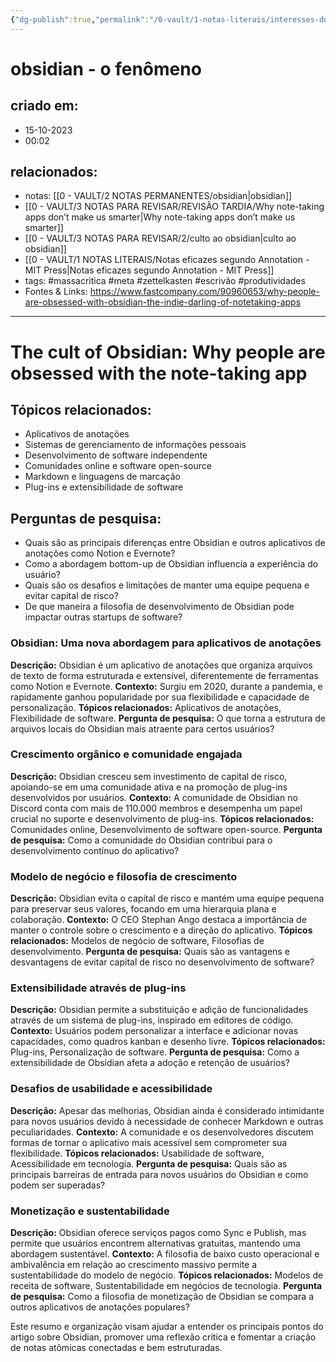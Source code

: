 ```yaml
---
{"dg-publish":true,"permalink":"/0-vault/1-notas-literais/interesses-de-pesquisa/obsidian-o-fenomeno/","tags":["massacritica","meta","zettelkasten","escrivão","produtividades"],"dgHomeLink":true,"dgShowLocalGraph":true,"dgShowFileTree":true,"dgEnableSearch":true}
---
```


# obsidian - o fenômeno

## criado em: 
- 15-10-2023
- 00:02
## relacionados:
- notas: [[0 - VAULT/2 NOTAS PERMANENTES/obsidian\|obsidian]]
- [[0 - VAULT/3 NOTAS PARA REVISAR/REVISÃO TARDIA/Why note-taking apps don’t make us smarter\|Why note-taking apps don’t make us smarter]]
- [[0 - VAULT/3 NOTAS PARA REVISAR/2/culto ao obsidian\|culto ao obsidian]]
- [[0 - VAULT/1 NOTAS LITERAIS/Notas eficazes segundo Annotation - MIT Press\|Notas eficazes segundo Annotation - MIT Press]]
- tags: #massacritica #meta #zettelkasten #escrivão #produtividades
- Fontes & Links: https://www.fastcompany.com/90960653/why-people-are-obsessed-with-obsidian-the-indie-darling-of-notetaking-apps
---
# The cult of Obsidian: Why people are obsessed with the note-taking app

## Tópicos relacionados:
- Aplicativos de anotações
- Sistemas de gerenciamento de informações pessoais
- Desenvolvimento de software independente
- Comunidades online e software open-source
- Markdown e linguagens de marcação
- Plug-ins e extensibilidade de software

## Perguntas de pesquisa:
- Quais são as principais diferenças entre Obsidian e outros aplicativos de anotações como Notion e Evernote?
- Como a abordagem bottom-up de Obsidian influencia a experiência do usuário?
- Quais são os desafios e limitações de manter uma equipe pequena e evitar capital de risco?
- De que maneira a filosofia de desenvolvimento de Obsidian pode impactar outras startups de software?

### **Obsidian: Uma nova abordagem para aplicativos de anotações**
**Descrição:** Obsidian é um aplicativo de anotações que organiza arquivos de texto de forma estruturada e extensível, diferentemente de ferramentas como Notion e Evernote.
**Contexto:** Surgiu em 2020, durante a pandemia, e rapidamente ganhou popularidade por sua flexibilidade e capacidade de personalização.
**Tópicos relacionados:** Aplicativos de anotações, Flexibilidade de software.
**Pergunta de pesquisa:** O que torna a estrutura de arquivos locais do Obsidian mais atraente para certos usuários?

### **Crescimento orgânico e comunidade engajada**
**Descrição:** Obsidian cresceu sem investimento de capital de risco, apoiando-se em uma comunidade ativa e na promoção de plug-ins desenvolvidos por usuários.
**Contexto:** A comunidade de Obsidian no Discord conta com mais de 110.000 membros e desempenha um papel crucial no suporte e desenvolvimento de plug-ins.
**Tópicos relacionados:** Comunidades online, Desenvolvimento de software open-source.
**Pergunta de pesquisa:** Como a comunidade do Obsidian contribui para o desenvolvimento contínuo do aplicativo?

### **Modelo de negócio e filosofia de crescimento**
**Descrição:** Obsidian evita o capital de risco e mantém uma equipe pequena para preservar seus valores, focando em uma hierarquia plana e colaboração.
**Contexto:** O CEO Stephan Ango destaca a importância de manter o controle sobre o crescimento e a direção do aplicativo.
**Tópicos relacionados:** Modelos de negócio de software, Filosofias de desenvolvimento.
**Pergunta de pesquisa:** Quais são as vantagens e desvantagens de evitar capital de risco no desenvolvimento de software?

### **Extensibilidade através de plug-ins**
**Descrição:** Obsidian permite a substituição e adição de funcionalidades através de um sistema de plug-ins, inspirado em editores de código.
**Contexto:** Usuários podem personalizar a interface e adicionar novas capacidades, como quadros kanban e desenho livre.
**Tópicos relacionados:** Plug-ins, Personalização de software.
**Pergunta de pesquisa:** Como a extensibilidade de Obsidian afeta a adoção e retenção de usuários?

### **Desafios de usabilidade e acessibilidade**
**Descrição:** Apesar das melhorias, Obsidian ainda é considerado intimidante para novos usuários devido à necessidade de conhecer Markdown e outras peculiaridades.
**Contexto:** A comunidade e os desenvolvedores discutem formas de tornar o aplicativo mais acessível sem comprometer sua flexibilidade.
**Tópicos relacionados:** Usabilidade de software, Acessibilidade em tecnologia.
**Pergunta de pesquisa:** Quais são as principais barreiras de entrada para novos usuários do Obsidian e como podem ser superadas?

### **Monetização e sustentabilidade**
**Descrição:** Obsidian oferece serviços pagos como Sync e Publish, mas permite que usuários encontrem alternativas gratuitas, mantendo uma abordagem sustentável.
**Contexto:** A filosofia de baixo custo operacional e ambivalência em relação ao crescimento massivo permite a sustentabilidade do modelo de negócio.
**Tópicos relacionados:** Modelos de receita de software, Sustentabilidade em negócios de tecnologia.
**Pergunta de pesquisa:** Como a filosofia de monetização de Obsidian se compara a outros aplicativos de anotações populares?

Este resumo e organização visam ajudar a entender os principais pontos do artigo sobre Obsidian, promover uma reflexão crítica e fomentar a criação de notas atômicas conectadas e bem estruturadas.